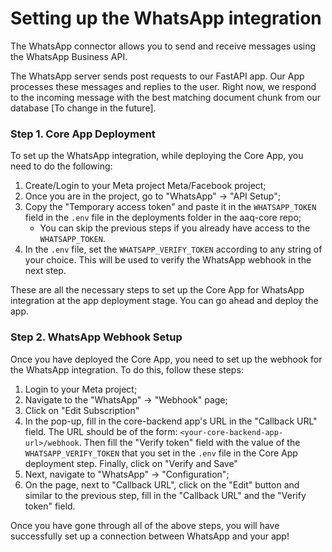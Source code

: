 # Setting up the WhatsApp integration

The WhatsApp connector allows you to send and receive messages using the WhatsApp Business API.

The WhatsApp server sends post requests to our FastAPI app. Our App processes these messages and replies to the user. Right now, we respond to the incoming message with the best matching document chunk from our database [To change in the future].

### Step 1. Core App Deployment
To set up the WhatsApp integration, while deploying the Core App, you need to do the following:
1. Create/Login to your Meta project Meta/Facebook project;
2. Once you are in the project, go to "WhatsApp" -> "API Setup";
3. Copy the "Temporary access token" and paste it in the `WHATSAPP_TOKEN` field in the `.env` file in the deployments folder in the aaq-core repo;
    - You can skip the previous steps if you already have access to the `WHATSAPP_TOKEN`.
4. In the `.env` file, set the `WHATSAPP_VERIFY_TOKEN` according to any string of your choice. This will be used to verify the WhatsApp webhook in the next step.

These are all the necessary steps to set up the Core App for WhatsApp integration at the app deployment stage. You can go ahead and deploy the app.

### Step 2. WhatsApp Webhook Setup
Once you have deployed the Core App, you need to set up the webhook for the WhatsApp integration. To do this, follow these steps:
1. Login to your Meta project;
2. Navigate to the "WhatsApp" -> "Webhook" page;
3. Click on "Edit Subscription"
4. In the pop-up, fill in the core-backend app's URL in the "Callback URL" field. The URL should be of the form: `<your-core-backend-app-url>/webhook`. Then fill the "Verify token" field with the value of the `WHATSAPP_VERIFY_TOKEN` that you set in the `.env` file in the Core App deployment step. Finally, click on "Verify and Save"
5. Next, navigate to "WhatsApp" -> "Configuration";
6. On the page, next to "Callback URL", click on the "Edit" button and similar to the previous step, fill in the "Callback URL" and the "Verify token" field.

Once you have gone through all of the above steps, you will have successfully set up a connection between WhatsApp and your app!
